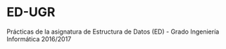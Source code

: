 # ED-UGR
Prácticas de la asignatura de Estructura de Datos (ED) - Grado Ingeniería Informática 2016/2017
